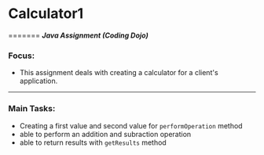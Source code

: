 # Calculator1
=======
***Java Assignment (Coding Dojo)***

### Focus:
- This assignment deals with creating a calculator for a client's application. 
---
### Main Tasks:
- Creating a first value and second value for <code>performOperation</code> method
- able to perform an addition and subraction operation
- able to return results with <code>getResults</code> method
